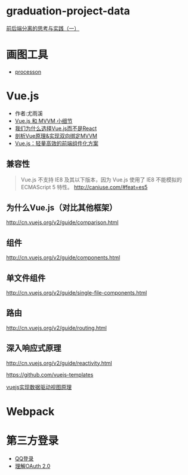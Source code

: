 # graduation-project-data

[前后端分离的思考与实践（一）](http://blog.jobbole.com/65513/)

# 画图工具
- [processon](https://www.processon.com/)

# Vue.js
- 作者:尤雨溪
- [Vue.js 和 MVVM 小细节](http://www.cnblogs.com/onepixel/p/6034307.html)
- [我们为什么选择Vue.js而不是React](http://www.infoq.com/cn/news/2016/12/why-Vue-js-no-react)
- [剖析Vue原理&实现双向绑定MVVM](https://segmentfault.com/a/1190000006599500)
- [Vue.js：轻量高效的前端组件化方案](http://www.csdn.net/article/1970-01-01/2825439)

## 兼容性
>Vue.js 不支持 IE8 及其以下版本，因为 Vue.js 使用了 IE8 不能模拟的 ECMAScript 5 特性。
http://caniuse.com/#feat=es5

## 为什么Vue.js（对比其他框架）
http://cn.vuejs.org/v2/guide/comparison.html

## 组件

http://cn.vuejs.org/v2/guide/components.html

## 单文件组件

http://cn.vuejs.org/v2/guide/single-file-components.html

## 路由

http://cn.vuejs.org/v2/guide/routing.html

## 深入响应式原理

http://cn.vuejs.org/v2/guide/reactivity.html



https://github.com/vuejs-templates

[vuejs实现数据驱动视图原理](http://www.cnblogs.com/caizhenbo/p/6418284.html)

# Webpack

# 第三方登录
- [QQ登录](http://wiki.connect.qq.com/oauth2-0%E7%AE%80%E4%BB%8B)
- [理解OAuth 2.0](http://www.ruanyifeng.com/blog/2014/05/oauth_2_0.html)
